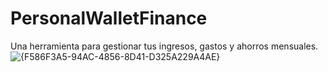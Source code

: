 # PersonalWalletFinance
Una herramienta para gestionar tus ingresos, gastos y ahorros mensuales.
![{F586F3A5-94AC-4856-8D41-D325A229A4AE}](https://github.com/user-attachments/assets/0a3132fe-540a-4336-a676-d3147500e41c)
